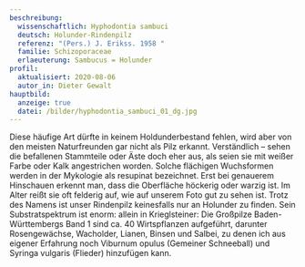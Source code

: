 ```yaml
---
beschreibung:
  wissenschaftlich: Hyphodontia sambuci
  deutsch: Holunder-Rindenpilz
  referenz: "(Pers.) J. Erikss. 1958 "
  familie: Schizoporaceae
  erlaeuterung: Sambucus = Holunder
profil:
  aktualisiert: 2020-08-06
  autor_in: Dieter Gewalt
hauptbild:
  anzeige: true
  datei: /bilder/hyphodontia_sambuci_01_dg.jpg
---
```

Diese häufige Art dürfte in keinem Holdunderbestand fehlen, wird aber von den meisten Naturfreunden gar nicht als Pilz erkannt. Verständlich – sehen die befallenen Stammteile oder Äste doch eher aus, als seien sie mit weißer Farbe oder Kalk angestrichen worden. Solche flächigen Wuchsformen werden in der Mykologie als resupinat bezeichnet. Erst bei genauerem Hinschauen erkennt man, dass die Oberfläche höckerig oder warzig ist. Im Alter reißt sie oft felderig auf, wie auf unserem Foto gut zu sehen ist. Trotz des Namens ist unser Rindenpilz keinesfalls nur an Holunder zu finden. Sein Substratspektrum ist enorm: allein in Krieglsteiner: Die Großpilze Baden-Württembergs Band 1 sind ca. 40 Wirtspflanzen aufgeführt, darunter Rosengewächse, Wacholder, Lianen, Binsen und Salbei, zu denen ich aus eigener Erfahrung noch Viburnum opulus (Gemeiner Schneeball) und Syringa vulgaris (Flieder) hinzufügen kann.